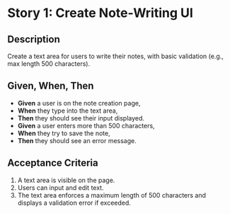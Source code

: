 # Story 1: Create Note-Writing UI

## Description

Create a text area for users to write their notes, with basic validation (e.g., max length 500 characters).

## Given, When, Then

-   **Given** a user is on the note creation page,
-   **When** they type into the text area,
-   **Then** they should see their input displayed.
-   **Given** a user enters more than 500 characters,
-   **When** they try to save the note,
-   **Then** they should see an error message.

## Acceptance Criteria

1. A text area is visible on the page.
2. Users can input and edit text.
3. The text area enforces a maximum length of 500 characters and displays a validation error if exceeded.

